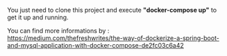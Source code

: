 You just need to clone this project and execute <B>"docker-compose up"</B> to get it up and running.

You can find more informations by : https://medium.com/thefreshwrites/the-way-of-dockerize-a-spring-boot-and-mysql-application-with-docker-compose-de2fc03c6a42
